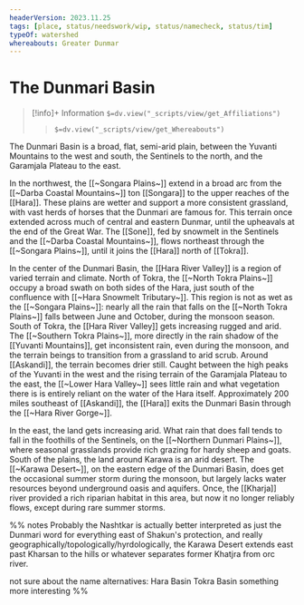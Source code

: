 ```yaml
---
headerVersion: 2023.11.25
tags: [place, status/needswork/wip, status/namecheck, status/tim]
typeOf: watershed
whereabouts: Greater Dunmar
---
```

# The Dunmari Basin
>[!info]+ Information
> `$=dv.view("_scripts/view/get_Affiliations")`
>> `$=dv.view("_scripts/view/get_Whereabouts")`

The Dunmari Basin is a broad, flat, semi-arid plain, between the Yuvanti Mountains to the west and south, the Sentinels to the north, and the Garamjala Plateau to the east. 

In the northwest, the [[~Songara Plains~]] extend in a broad arc from the [[~Darba Coastal Mountains~]] ton [[Songara]] to the upper reaches of the [[Hara]]. These plains are wetter and support a more consistent grassland, with vast herds of horses that the Dunmari are famous for. This terrain once extended across much of central and eastern Dunmar, until the upheavals at the end of the Great War. The [[Sone]], fed by snowmelt in the Sentinels and the [[~Darba Coastal Mountains~]], flows northeast through the [[~Songara Plains~]], until it joins the [[Hara]] north of [[Tokra]]. 

In the center of the Dunmari Basin, the [[Hara River Valley]] is a region of varied terrain and climate. North of Tokra, the [[~North Tokra Plains~]] occupy a broad swath on both sides of the Hara, just south of the confluence with [[~Hara Snowmelt Tributary~]]. This region is not as wet as the [[~Songara Plains~]]: nearly all the rain that falls on the [[~North Tokra Plains~]] falls between June and October, during the monsoon season. South of Tokra, the [[Hara River Valley]] gets increasing rugged and arid. The [[~Southern Tokra Plains~]], more directly in the rain shadow of the [[Yuvanti Mountains]], get inconsistent rain, even during the monsoon, and the terrain beings to transition from a grassland to arid scrub. Around [[Askandi]], the terrain becomes drier still. Caught between the high peaks of the Yuvanti in the west and the rising terrain of the Garamjala Plateau to the east, the [[~Lower Hara Valley~]] sees little rain and what vegetation there is is entirely reliant on the water of the Hara itself. Approximately 200 miles southeast of [[Askandi]], the [[Hara]] exits the Dunmari Basin through the [[~Hara River Gorge~]].

In the east, the land gets increasing arid. What rain that does fall tends to fall in the foothills of the Sentinels, on the [[~Northern Dunmari Plains~]], where seasonal grasslands provide rich grazing for hardy sheep and goats. South of the plains, the land around Karawa is an arid desert. The [[~Karawa Desert~]], on the eastern edge of the Dunmari Basin, does get the occasional summer storm during the monsoon, but largely lacks water resources beyond underground oasis and aquifers. Once, the [[Kharja]] river provided a rich riparian habitat in this area, but now it no longer reliably flows, except during rare summer storms. 

%% notes
Probably the Nashtkar is actually better interpreted as just the Dunmari word for everything east of Shakun's protection, and really geographically/topologically/hyrdologically, the Karawa Desert extends east past Kharsan to the hills or whatever separates former Khatjra from orc river.

not sure about the name 
alternatives:
Hara Basin
Tokra Basin 
something more interesting
%%